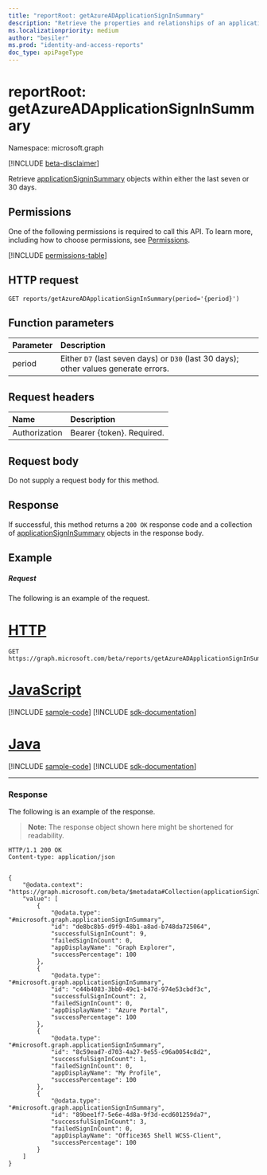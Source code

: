 ```yaml
---
title: "reportRoot: getAzureADApplicationSignInSummary"
description: "Retrieve the properties and relationships of an applicationSigninSummary object."
ms.localizationpriority: medium
author: "besiler"
ms.prod: "identity-and-access-reports"
doc_type: apiPageType
---
```


# reportRoot: getAzureADApplicationSignInSummary

Namespace: microsoft.graph

[!INCLUDE [beta-disclaimer](../../includes/beta-disclaimer.md)]

Retrieve [applicationSigninSummary](../resources/applicationsigninsummary.md) objects within either the last seven or 30 days.

## Permissions
One of the following permissions is required to call this API. To learn more, including how to choose permissions, see [Permissions](/graph/permissions-reference).

<!-- { "blockType": "permissions", "name": "reportroot_getazureadapplicationsigninsummary" } -->
[!INCLUDE [permissions-table](../includes/permissions/reportroot-getazureadapplicationsigninsummary-permissions.md)]

## HTTP request
<!-- { "blockType": "ignored" } -->
``` http
GET reports/getAzureADApplicationSignInSummary(period='{period}')
```

## Function parameters

| Parameter | Description |
|:----------|:----------|
| period | Either `D7` (last seven days) or `D30` (last 30 days); other values generate errors. |

## Request headers
|Name|Description|
|:---|:---|
|Authorization|Bearer {token}. Required.|

## Request body
Do not supply a request body for this method.

## Response
If successful, this method returns a `200 OK` response code and a collection of [applicationSignInSummary](../resources/applicationsigninsummary.md) objects in the response body.

## Example

##### Request
The following is an example of the request.

# [HTTP](#tab/http)
<!-- {
  "blockType": "request",
  "name": "get_applicationsigninsummary"
}-->
```msgraph-interactive
GET https://graph.microsoft.com/beta/reports/getAzureADApplicationSignInSummary(period='D7')
```

# [JavaScript](#tab/javascript)
[!INCLUDE [sample-code](../includes/snippets/javascript/get-applicationsigninsummary-javascript-snippets.md)]
[!INCLUDE [sdk-documentation](../includes/snippets/snippets-sdk-documentation-link.md)]

# [Java](#tab/java)
[!INCLUDE [sample-code](../includes/snippets/java/get-applicationsigninsummary-java-snippets.md)]
[!INCLUDE [sdk-documentation](../includes/snippets/snippets-sdk-documentation-link.md)]

---

### Response
The following is an example of the response.

>**Note:** The response object shown here might be shortened for readability.
<!-- {
  "blockType": "response",
  "truncated": true,
  "@odata.type": "microsoft.graph.applicationSignInSummary"
} -->
```http
HTTP/1.1 200 OK
Content-type: application/json


{
    "@odata.context": "https://graph.microsoft.com/beta/$metadata#Collection(applicationSignInSummary)",
    "value": [
        {
            "@odata.type": "#microsoft.graph.applicationSignInSummary",
            "id": "de8bc8b5-d9f9-48b1-a8ad-b748da725064",
            "successfulSignInCount": 9,
            "failedSignInCount": 0,
            "appDisplayName": "Graph Explorer",
            "successPercentage": 100
        },
        {
            "@odata.type": "#microsoft.graph.applicationSignInSummary",
            "id": "c44b4083-3bb0-49c1-b47d-974e53cbdf3c",
            "successfulSignInCount": 2,
            "failedSignInCount": 0,
            "appDisplayName": "Azure Portal",
            "successPercentage": 100
        },
        {
            "@odata.type": "#microsoft.graph.applicationSignInSummary",
            "id": "8c59ead7-d703-4a27-9e55-c96a0054c8d2",
            "successfulSignInCount": 1,
            "failedSignInCount": 0,
            "appDisplayName": "My Profile",
            "successPercentage": 100
        },
        {
            "@odata.type": "#microsoft.graph.applicationSignInSummary",
            "id": "89bee1f7-5e6e-4d8a-9f3d-ecd601259da7",
            "successfulSignInCount": 3,
            "failedSignInCount": 0,
            "appDisplayName": "Office365 Shell WCSS-Client",
            "successPercentage": 100
        }
    ]
}
```



<!-- uuid: 8fcb5dbc-d5aa-4681-8e31-b001d5168d79
2015-10-25 14:57:30 UTC -->
<!-- {
  "type": "#page.annotation",
  "description": "Get applicationSignInSummary",
  "keywords": "",
  "section": "documentation",
  "tocPath": "",
  "suppressions": [
  ]
}-->



